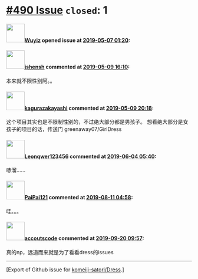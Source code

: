 # [\#490 Issue](https://github.com/komeiji-satori/Dress/issues/490) `closed`:    1

#### <img src="https://avatars.githubusercontent.com/u/42826957?u=f8a803a8d2eea67a67e14b376ca9b0cbeef13649&v=4" width="50">[Wuyiz](https://github.com/Wuyiz) opened issue at [2019-05-07 01:20](https://github.com/komeiji-satori/Dress/issues/490):



#### <img src="https://avatars.githubusercontent.com/u/11555188?u=a30048e930d245fed6f3ced3ecb01e97b9f3f6cc&v=4" width="50">[jshensh](https://github.com/jshensh) commented at [2019-05-09 16:10](https://github.com/komeiji-satori/Dress/issues/490#issuecomment-490967852):

本来就不限性别阿。。

#### <img src="https://avatars.githubusercontent.com/u/2824841?u=b6e28fbc3f5ac12daf4b9a169194996ca20b57fb&v=4" width="50">[kagurazakayashi](https://github.com/kagurazakayashi) commented at [2019-05-09 20:18](https://github.com/komeiji-satori/Dress/issues/490#issuecomment-491050691):

这个项目其实也是不限制性别的，不过绝大部分都是男孩子。
想看绝大部分是女孩子的项目的话，传送门 greenaway07/GirlDress

#### <img src="https://avatars.githubusercontent.com/u/38482755?v=4" width="50">[Leonqwer123456](https://github.com/Leonqwer123456) commented at [2019-06-04 05:40](https://github.com/komeiji-satori/Dress/issues/490#issuecomment-498528985):

哧溜……

#### <img src="https://avatars.githubusercontent.com/u/53391594?u=18097226ba7f6cd8cc54989ce5c5ae818e56a08a&v=4" width="50">[PaiPai121](https://github.com/PaiPai121) commented at [2019-08-11 04:58](https://github.com/komeiji-satori/Dress/issues/490#issuecomment-520200400):

哇。。。

#### <img src="https://avatars.githubusercontent.com/u/55571516?u=fdbb429c463f047d3444956a19d9b31b14f563ca&v=4" width="50">[accoutscode](https://github.com/accoutscode) commented at [2019-09-20 09:57](https://github.com/komeiji-satori/Dress/issues/490#issuecomment-533490598):

真的np，远道而来就是为了看看dress的issues


-------------------------------------------------------------------------------



[Export of Github issue for [komeiji-satori/Dress](https://github.com/komeiji-satori/Dress).]
